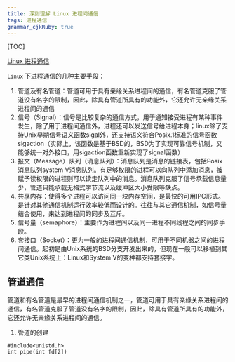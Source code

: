 ```yaml
---
title: 深刻理解 Linux 进程间通信 
tags: 进程通信
grammar_cjkRuby: true
---
```



[TOC]


[Linux 进程通信][1]

`Linux` 下进程通信的几种主要手段：

 1. 管道及有名管道：管道可用于具有亲缘关系进程间的通信，有名管道克服了管道没有名字的限制，因此，除具有管道所具有的功能外，它还允许无亲缘关系进程间的通信
 2. 信号（Signal）：信号是比较复杂的通信方式，用于通知接受进程有某种事件发生，除了用于进程间通信外，进程还可以发送信号给进程本身；linux除了支持Unix早期信号语义函数sigal外，还支持语义符合Posix.1标准的信号函数sigaction（实际上，该函数是基于BSD的，BSD为了实现可靠信号机制，又能够统一对外接口，用sigaction函数重新实现了signal函数）
 3. 报文（Message）队列（消息队列）：消息队列是消息的链接表，包括Posix消息队列system V消息队列。有足够权限的进程可以向队列中添加消息，被赋予读权限的进程则可以读走队列中的消息。消息队列克服了信号承载信息量少，管道只能承载无格式字节流以及缓冲区大小受限等缺点。
 4. 共享内存：使得多个进程可以访问同一块内存空间，是最快的可用IPC形式。是针对其他通信机制运行效率较低而设计的。往往与其它通信机制，如信号量结合使用，来达到进程间的同步及互斥。
 5. 信号量（semaphore）：主要作为进程间以及同一进程不同线程之间的同步手段。
 6. 套接口（Socket）：更为一般的进程间通信机制，可用于不同机器之间的进程间通信。起初是由Unix系统的BSD分支开发出来的，但现在一般可以移植到其它类Unix系统上：Linux和System V的变种都支持套接字。


##  管道通信
管道和有名管道是最早的进程间通信机制之一，管道可用于具有亲缘关系进程间的通信，有名管道克服了管道没有名字的限制，因此，除具有管道所具有的功能外，它还允许无亲缘关系进程间的通信。

 1. 管道的创建
```cpp?linenums
#include<unistd.h>
int pipe(int fd[2])
```


























































  [1]: http://wenku.baidu.com/link?url=ycw82cnizi12EXDNn3RuTqyIcWThmOmGrwILEkjOcZJgWr9Us5wqB5nlXr6kpQAR10Hb9X2xTBMuSd1f8G_pS_U5FErQDffR0IxXHOVZvlG